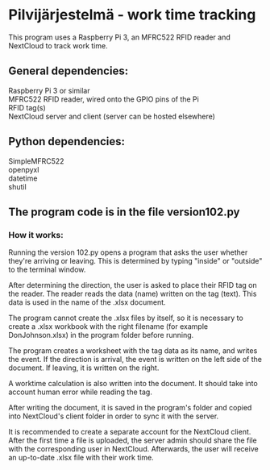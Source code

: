 # Pilvijärjestelmä - work time tracking

This program uses a Raspberry Pi 3, an MFRC522 RFID reader and NextCloud to track work time.

## General dependencies:  
Raspberry Pi 3 or similar  
MFRC522 RFID reader, wired onto the GPIO pins of the Pi  
RFID tag(s)  
NextCloud server and client (server can be hosted elsewhere)  


## Python dependencies:  
SimpleMFRC522  
openpyxl  
datetime  
shutil  

## The program code is in the file version102.py

### How it works:

Running the version 102.py opens a program that asks the user whether they're arriving or leaving. This is determined by typing "inside" or "outside" to the terminal window.  

After determining the direction, the user is asked to place their RFID tag on the reader. The reader reads the data (name) written on the tag (text). This data is used in the name of the .xlsx document.  

The program cannot create the .xlsx files by itself, so it is necessary to create a .xlsx workbook with the right filename (for example DonJohnson.xlsx) in the program folder before running.  

The program creates a worksheet with the tag data as its name, and writes the event. If the direction is arrival, the event is written on the left side of the document. If leaving, it is written on the right.  

A worktime calculation is also written into the document. It should take into account human error while reading the tag.

After writing the document, it is saved in the program's folder and copied into NextCloud's client folder in order to sync it with the server.

It is recommended to create a separate account for the NextCloud client. After the first time a file is uploaded, the server admin should share the file with the corresponding user in NextCloud. Afterwards, the user will receive an up-to-date .xlsx file with their work time.
